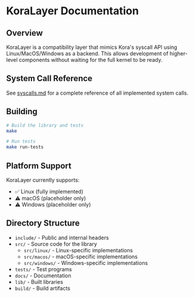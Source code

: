 # KoraLayer Documentation

## Overview

KoraLayer is a compatibility layer that mimics Kora's syscall API using Linux/MacOS/Windows as a backend. This allows development of higher-level components without waiting for the full kernel to be ready.

## System Call Reference

See [syscalls.md](syscalls.md) for a complete reference of all implemented system calls.

## Building

```bash
# Build the library and tests
make

# Run tests
make run-tests
```

## Platform Support

KoraLayer currently supports:
- ✅ Linux (fully implemented)
- ⚠️ macOS (placeholder only)
- ⚠️ Windows (placeholder only)

## Directory Structure

- `include/` - Public and internal headers
- `src/` - Source code for the library
  - `src/linux/` - Linux-specific implementations
  - `src/macos/` - macOS-specific implementations
  - `src/windows/` - Windows-specific implementations
- `tests/` - Test programs
- `docs/` - Documentation
- `lib/` - Built libraries
- `build/` - Build artifacts 